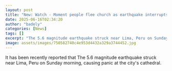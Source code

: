 ```yaml
---
layout: post
title: "New: Watch - Moment people flee church as earthquake interrupts mass in Peru"
date: 2025-06-16T02:34:20
author: "badely"
categories: [News]
tags: []
excerpt: "The 5.6 magnitude earthquake struck near Lima, Peru on Sunday morning, causing panic at the city's cathedral."
image: assets/images/750582740c4e953d4432a329a3744452.jpg
---
```


It has been recently reported that The 5.6 magnitude earthquake struck near Lima, Peru on Sunday morning, causing panic at the city's cathedral.

